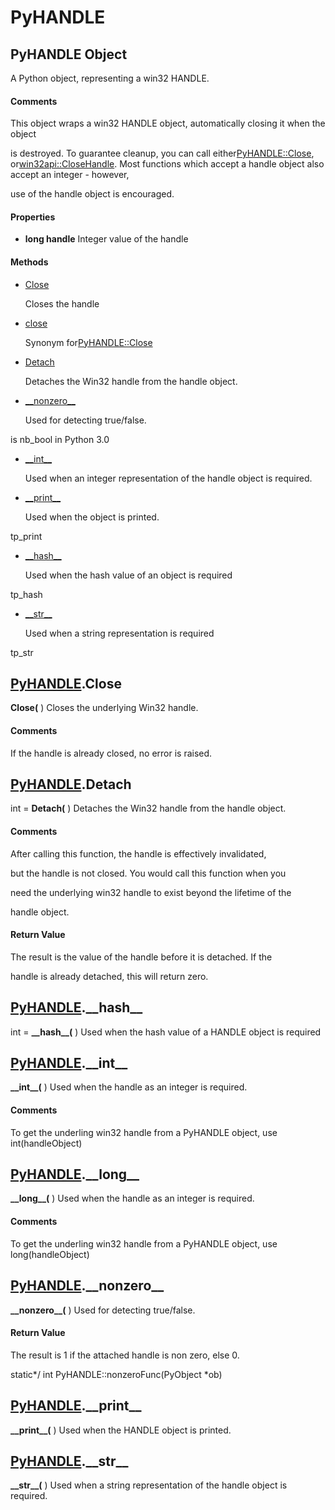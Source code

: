 # PyHANDLE

## PyHANDLE Object

A Python object, representing a win32 HANDLE\.

#### Comments
This object wraps a win32 HANDLE object, automatically closing it when the object 

is destroyed\.  To guarantee cleanup, you can call either[PyHANDLE::Close](PyHANDLE.md#pyhandleclose), or[win32api::CloseHandle](win32api.md#win32apiclosehandle)\.
Most functions which accept a handle object also accept an integer - however, 

use of the handle object is encouraged\.

#### Properties

  -  **long handle** 
    Integer value of the handle

#### Methods


  - [Close](PyHANDLE.md#pyhandleclose)

    Closes the handle&nbsp;

  - [close](PyHANDLE.md#pyhandleclose)

    Synonym for[PyHANDLE::Close](PyHANDLE.md#pyhandleclose)&nbsp;

  - [Detach](PyHANDLE.md#pyhandledetach)

    Detaches the Win32 handle from the handle object\.&nbsp;

  - [\_\_nonzero\_\_](PyHANDLE.md#pyhandle__nonzero__)

    Used for detecting true/false\. 

is nb\_bool in Python 3\.0&nbsp;

  - [\_\_int\_\_](PyHANDLE.md#pyhandle__int__)

    Used when an integer representation of the handle object is required\.&nbsp;

  - [\_\_print\_\_](PyHANDLE.md#pyhandle__print__)

    Used when the object is printed\. 

tp\_print&nbsp;

  - [\_\_hash\_\_](PyHANDLE.md#pyhandle__hash__)

    Used when the hash value of an object is required 

tp\_hash&nbsp;

  - [\_\_str\_\_](PyHANDLE.md#pyhandle__str__)

    Used when a string representation is required 

tp\_str&nbsp;

## [PyHANDLE](#pyhandle)\.Close

 **Close\(** \)
Closes the underlying Win32 handle\.

#### Comments
If the handle is already closed, no error is raised\.

## [PyHANDLE](#pyhandle)\.Detach

int \= **Detach\(** \)
Detaches the Win32 handle from the handle object\.

#### Comments
After calling this function, the handle is effectively invalidated, 

but the handle is not closed\.  You would call this function when you 

need the underlying win32 handle to exist beyond the lifetime of the 

handle object\.

#### Return Value
The result is the value of the handle before it is detached\.  If the 

handle is already detached, this will return zero\.

## [PyHANDLE](#pyhandle)\.\_\_hash\_\_

int \= **\_\_hash\_\_\(** \)
Used when the hash value of a HANDLE object is required

## [PyHANDLE](#pyhandle)\.\_\_int\_\_

 **\_\_int\_\_\(** \)
Used when the handle as an integer is required\.

#### Comments
To get the underling win32 handle from a PyHANDLE object, use int\(handleObject\)

## [PyHANDLE](#pyhandle)\.\_\_long\_\_

 **\_\_long\_\_\(** \)
Used when the handle as an integer is required\.

#### Comments
To get the underling win32 handle from a PyHANDLE object, use long\(handleObject\)

## [PyHANDLE](#pyhandle)\.\_\_nonzero\_\_

 **\_\_nonzero\_\_\(** \)
Used for detecting true/false\.

#### Return Value
The result is 1 if the attached handle is non zero, else 0\. 

static\*/ int PyHANDLE::nonzeroFunc\(PyObject \*ob\)

## [PyHANDLE](#pyhandle)\.\_\_print\_\_

 **\_\_print\_\_\(** \)
Used when the HANDLE object is printed\.

## [PyHANDLE](#pyhandle)\.\_\_str\_\_

 **\_\_str\_\_\(** \)
Used when a string representation of the handle object is required\.